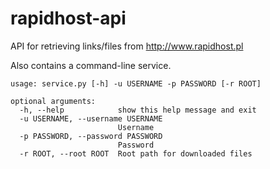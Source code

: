 # rapidhost-api
API for retrieving links/files from http://www.rapidhost.pl

Also contains a command-line service.

```
usage: service.py [-h] -u USERNAME -p PASSWORD [-r ROOT]

optional arguments:
  -h, --help            show this help message and exit
  -u USERNAME, --username USERNAME
                        Username
  -p PASSWORD, --password PASSWORD
                        Password
  -r ROOT, --root ROOT  Root path for downloaded files
```
